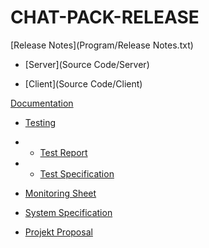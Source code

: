 # CHAT-PACK-RELEASE

[Release Notes](Program/Release Notes.txt)

- [Server](Source Code/Server)

- [Client](Source Code/Client)

[Documentation](Documentation)

- [Testing](Testing)

- - [Test Report](Testing/TestReport.docx)

- - [Test Specification](Testing/TestSpecification.docx)

- [Monitoring Sheet](Documentation/monitoring.xlsx)

- [System Specification](Documentation/SystemSpecification.pdf)

- [Projekt Proposal](Documentation/ProjectProposal.pdf)
